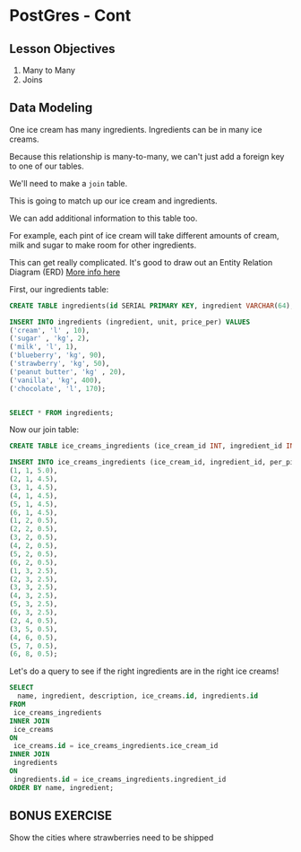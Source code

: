# PostGres - Cont

<!--SEI1 6:16 -->

## Lesson Objectives

1. Many to Many
1. Joins

## Data Modeling

One ice cream has many ingredients. Ingredients can be in many ice creams.

Because this relationship is many-to-many, we can't just add a foreign key to one of our tables.

We'll need to make a `join` table.

This is going to match up our ice cream and ingredients.

We can add additional information to this table too.

For example, each pint of ice cream will take different amounts of cream, milk and sugar to make room for other ingredients.

This can get really complicated. It's good to draw out an Entity Relation Diagram (ERD) [More info here](https://www.smartdraw.com/entity-relationship-diagram/)

First, our ingredients table:

```sql
CREATE TABLE ingredients(id SERIAL PRIMARY KEY, ingredient VARCHAR(64), unit VARCHAR(64), price_per MONEY );

INSERT INTO ingredients (ingredient, unit, price_per) VALUES
('cream', 'l' , 10),
('sugar' , 'kg', 2),
('milk', 'l', 1),
('blueberry', 'kg', 90),
('strawberry', 'kg', 50),
('peanut butter', 'kg' , 20),
('vanilla', 'kg', 400),
('chocolate', 'l', 170);


SELECT * FROM ingredients;
```

Now our join table:


```sql
CREATE TABLE ice_creams_ingredients (ice_cream_id INT, ingredient_id INT, per_pint DECIMAL);

INSERT INTO ice_creams_ingredients (ice_cream_id, ingredient_id, per_pint) VALUES
(1, 1, 5.0),
(2, 1, 4.5),
(3, 1, 4.5),
(4, 1, 4.5),
(5, 1, 4.5),
(6, 1, 4.5),
(1, 2, 0.5),
(2, 2, 0.5),
(3, 2, 0.5),
(4, 2, 0.5),
(5, 2, 0.5),
(6, 2, 0.5),
(1, 3, 2.5),
(2, 3, 2.5),
(3, 3, 2.5),
(4, 3, 2.5),
(5, 3, 2.5),
(6, 3, 2.5),
(2, 4, 0.5),
(3, 5, 0.5),
(4, 6, 0.5),
(5, 7, 0.5),
(6, 8, 0.5);
```

Let's do a query to see if the right ingredients are in the right ice creams!

```sql
SELECT
  name, ingredient, description, ice_creams.id, ingredients.id
FROM
 ice_creams_ingredients
INNER JOIN
 ice_creams  
ON
 ice_creams.id = ice_creams_ingredients.ice_cream_id
INNER JOIN
 ingredients
ON
 ingredients.id = ice_creams_ingredients.ingredient_id
ORDER BY name, ingredient;
```

## BONUS EXERCISE

Show the cities where strawberries need to be shipped

<!--SEI1 6:43 -->
